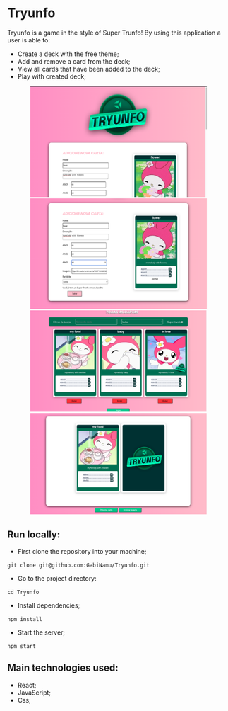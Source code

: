 # Tryunfo

Tryunfo is a game in the style of Super Trunfo! By using this application a user is able to:

- Create a deck with the free theme;
- Add and remove a card from the deck;
- View all cards that have been added to the deck;
- Play with created deck;

<div align="center" display="inline">
<img src="./src/images/logo.png" alt="logo" width="400px" height="250px">
<img src="./src/images/create.png" alt="create" width="400px" height="250px">
<img src="./src/images/cards.png" alt="cards" width="400px" heigth="450px">
<img src="./src/images/game.png" alt="game" width="400px" heigth="450px">
</div>

## Run locally:
- First clone the repository into your machine;

```
git clone git@github.com:GabiNamu/Tryunfo.git
```

- Go to the project directory:
```
cd Tryunfo
```
 
- Install dependencies;

```
npm install
```
- Start the server;
```
npm start
```
## Main technologies used:
- React;
- JavaScript;
- Css;

